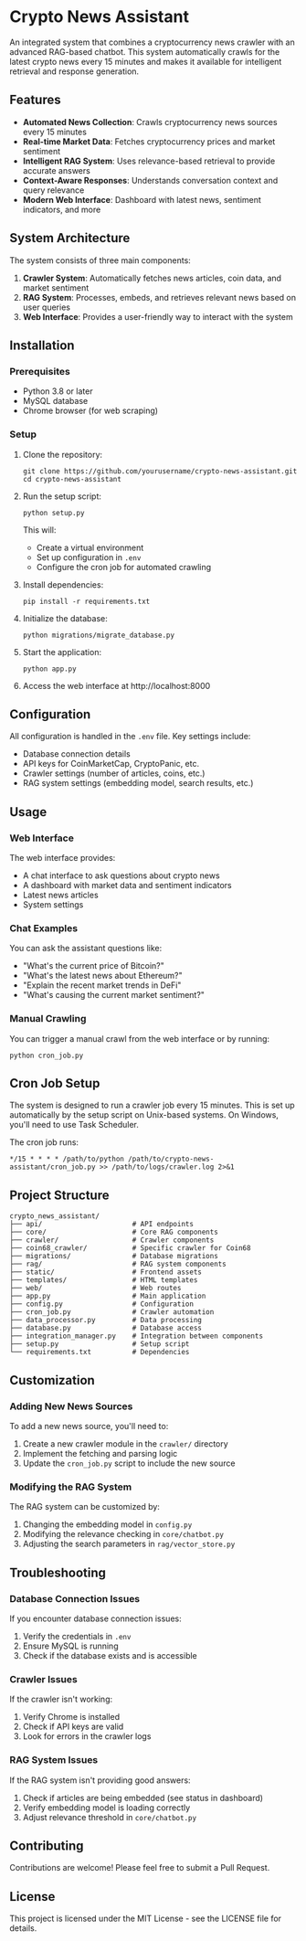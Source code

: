 # Crypto News Assistant

An integrated system that combines a cryptocurrency news crawler with an advanced RAG-based chatbot. This system automatically crawls for the latest crypto news every 15 minutes and makes it available for intelligent retrieval and response generation.

## Features

- **Automated News Collection**: Crawls cryptocurrency news sources every 15 minutes
- **Real-time Market Data**: Fetches cryptocurrency prices and market sentiment
- **Intelligent RAG System**: Uses relevance-based retrieval to provide accurate answers
- **Context-Aware Responses**: Understands conversation context and query relevance
- **Modern Web Interface**: Dashboard with latest news, sentiment indicators, and more

## System Architecture

The system consists of three main components:

1. **Crawler System**: Automatically fetches news articles, coin data, and market sentiment
2. **RAG System**: Processes, embeds, and retrieves relevant news based on user queries
3. **Web Interface**: Provides a user-friendly way to interact with the system

## Installation

### Prerequisites

- Python 3.8 or later
- MySQL database
- Chrome browser (for web scraping)

### Setup

1. Clone the repository:
   ```
   git clone https://github.com/yourusername/crypto-news-assistant.git
   cd crypto-news-assistant
   ```

2. Run the setup script:
   ```
   python setup.py
   ```
   
   This will:
   - Create a virtual environment
   - Set up configuration in `.env`
   - Configure the cron job for automated crawling

3. Install dependencies:
   ```
   pip install -r requirements.txt
   ```

4. Initialize the database:
   ```
   python migrations/migrate_database.py
   ```

5. Start the application:
   ```
   python app.py
   ```

6. Access the web interface at http://localhost:8000

## Configuration

All configuration is handled in the `.env` file. Key settings include:

- Database connection details
- API keys for CoinMarketCap, CryptoPanic, etc.
- Crawler settings (number of articles, coins, etc.)
- RAG system settings (embedding model, search results, etc.)

## Usage

### Web Interface

The web interface provides:
- A chat interface to ask questions about crypto news
- A dashboard with market data and sentiment indicators
- Latest news articles
- System settings

### Chat Examples

You can ask the assistant questions like:
- "What's the current price of Bitcoin?"
- "What's the latest news about Ethereum?"
- "Explain the recent market trends in DeFi"
- "What's causing the current market sentiment?"

### Manual Crawling

You can trigger a manual crawl from the web interface or by running:
```
python cron_job.py
```

## Cron Job Setup

The system is designed to run a crawler job every 15 minutes. This is set up automatically by the setup script on Unix-based systems. On Windows, you'll need to use Task Scheduler.

The cron job runs:
```
*/15 * * * * /path/to/python /path/to/crypto-news-assistant/cron_job.py >> /path/to/logs/crawler.log 2>&1
```

## Project Structure

```
crypto_news_assistant/
├── api/                      # API endpoints
├── core/                     # Core RAG components
├── crawler/                  # Crawler components
├── coin68_crawler/           # Specific crawler for Coin68
├── migrations/               # Database migrations
├── rag/                      # RAG system components
├── static/                   # Frontend assets
├── templates/                # HTML templates
├── web/                      # Web routes
├── app.py                    # Main application
├── config.py                 # Configuration
├── cron_job.py               # Crawler automation
├── data_processor.py         # Data processing
├── database.py               # Database access
├── integration_manager.py    # Integration between components
├── setup.py                  # Setup script
└── requirements.txt          # Dependencies
```

## Customization

### Adding New News Sources

To add a new news source, you'll need to:
1. Create a new crawler module in the `crawler/` directory
2. Implement the fetching and parsing logic
3. Update the `cron_job.py` script to include the new source

### Modifying the RAG System

The RAG system can be customized by:
1. Changing the embedding model in `config.py`
2. Modifying the relevance checking in `core/chatbot.py`
3. Adjusting the search parameters in `rag/vector_store.py`

## Troubleshooting

### Database Connection Issues

If you encounter database connection issues:
1. Verify the credentials in `.env`
2. Ensure MySQL is running
3. Check if the database exists and is accessible

### Crawler Issues

If the crawler isn't working:
1. Verify Chrome is installed
2. Check if API keys are valid
3. Look for errors in the crawler logs

### RAG System Issues

If the RAG system isn't providing good answers:
1. Check if articles are being embedded (see status in dashboard)
2. Verify embedding model is loading correctly
3. Adjust relevance threshold in `core/chatbot.py`

## Contributing

Contributions are welcome! Please feel free to submit a Pull Request.

## License

This project is licensed under the MIT License - see the LICENSE file for details.